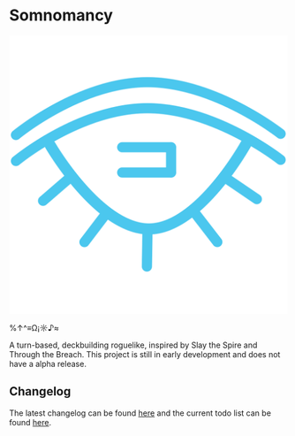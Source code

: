 # Somnomancy

![The eye beacons](Somnomancy_icon.svg)

%↑^≡Ω¡☼♪≈

A turn-based, deckbuilding roguelike, inspired by Slay the Spire and Through the Breach. This project is still in early development and does not have a alpha release.

## Changelog

The latest changelog can be found [here](CHANGELOG.md) and the current todo list can be found [here](TODO.md).

